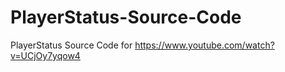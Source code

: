 # PlayerStatus-Source-Code
PlayerStatus Source Code for https://www.youtube.com/watch?v=UCjOy7yqow4
